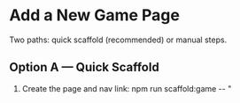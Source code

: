 Add a New Game Page
====================

Two paths: quick scaffold (recommended) or manual steps.

Option A — Quick Scaffold
-------------------------
1) Create the page and nav link:
   npm run scaffold:game -- <slug> "<Title>"

   Examples:
   - npm run scaffold:game -- number-bonds "Number Bonds"
   - npm run scaffold:game -- find-the-sum "Find the Sum"

2) Start dev and open the route:
   npm run dev
   http://localhost:3000/<slug>

3) Edit the generated file at src/app/<slug>/page.tsx
   - Replace placeholder content with your game UI.
   - Keep the h1 as the game title for consistency.

4) Assets (optional)
   - Put images, SVGs, sounds in public/<slug>/ and reference them with /<slug>/filename.ext

5) Deploy
   - Commit changes, push, and either let Cloudflare build from Git or run:
     npm run deploy:cf

Option B — Manual Steps
-----------------------
1) Create folder: src/app/<slug>/
2) Add src/app/<slug>/page.tsx with:
   "use client";
   export default function Page(){
     return (
       <main style={{ maxWidth: 980, margin: '0 auto 1.75rem', paddingTop: '.25rem', fontFamily: 'system-ui, sans-serif' }}>
         <h1 style={{ marginTop: 0 }}>Your Title</h1>
         <p>Instructions…</p>
       </main>
     );
   }
3) Add a nav link in src/app/layout.tsx under <ul className="nav-list">:
   <li><a href="/<slug>">Your Title</a></li>
4) Test locally (npm run dev) and then deploy (npm run deploy:cf).

Guidelines
----------
- Keep titles brief and kid-friendly.
- Ensure the first h1 is present (consistency and accessibility).
- Use inline styles or a local CSS module; avoid global CSS unless necessary.
- Aim for responsive layout; don’t assume wide screens.
- Prefer static assets in public/ to keep export fully static.

Troubleshooting
---------------
- Route 404 locally? Check the folder name and that page.tsx exists.
- Nav link missing? Confirm layout.tsx has the new <li> and you saved the file.
- Changes not live after deploy? Add ?v=1 to the URL or Purge Everything in Cloudflare Pages cache.
